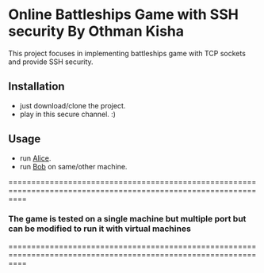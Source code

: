 # Online Battleships Game with SSH security By Othman Kisha

This project focuses in implementing battleships game with TCP sockets and provide SSH security.

## Installation

- just download/clone the project.
- play in this secure channel. :)

## Usage

- run [Alice](./alice.py).
- run [Bob](./bob.py) on same/other machine.

================================================================================================================

### The game is tested on a single machine but multiple port but can be modified to run it with virtual machines

================================================================================================================
